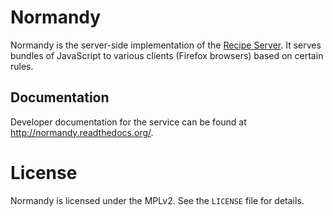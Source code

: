 # Normandy

Normandy is the server-side implementation of the [Recipe Server][]. It serves
bundles of JavaScript to various clients (Firefox browsers) based on certain
rules.

[Recipe Server]: https://wiki.mozilla.org/Firefox/Recipe_Server

## Documentation

Developer documentation for the service can be found at
http://normandy.readthedocs.org/.

# License

Normandy is licensed under the MPLv2. See the `LICENSE` file for details.
